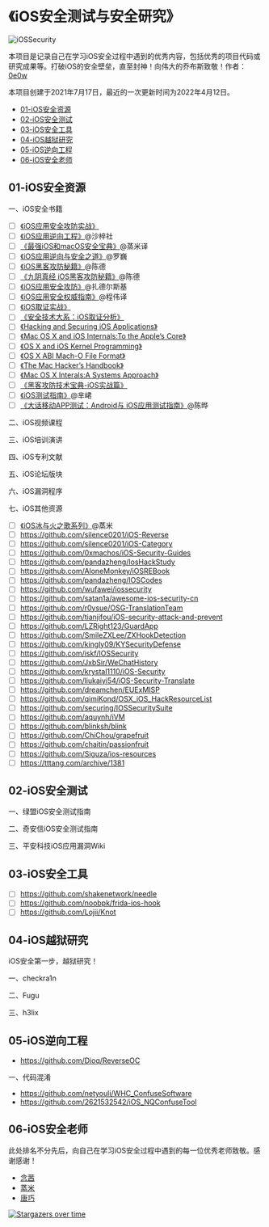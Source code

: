 # 《iOS安全测试与安全研究》

![iOSSecurity](https://socialify.git.ci/iOSSecurity/iOSSecurity/image?description=1&font=Inter&forks=1&issues=1&name=1&owner=1&pattern=Floating%20Cogs&pulls=1&stargazers=1&theme=Light)

本项目是记录自己在学习iOS安全过程中遇到的优秀内容，包括优秀的项目代码或研究成果等。打破iOS的安全壁垒，直至封神！向伟大的乔布斯致敬！作者：[0e0w](https://github.com/0e0w)

本项目创建于2021年7月17日，最近的一次更新时间为2022年4月12日。

- [01-iOS安全资源](https://github.com/iOSSecurity/iOSSecurity#01-ios%E5%AE%89%E5%85%A8%E8%B5%84%E6%BA%90)
- [02-iOS安全测试](https://github.com/iOSSecurity/iOSSecurity#02-ios%E5%AE%89%E5%85%A8%E6%B5%8B%E8%AF%95)
- [03-iOS安全工具](https://github.com/iOSSecurity/iOSSecurity#03-ios%E5%AE%89%E5%85%A8%E5%B7%A5%E5%85%B7)
- [04-iOS越狱研究](https://github.com/iOSSecurity/iOSSecurity#04-ios%E8%B6%8A%E7%8B%B1%E7%A0%94%E7%A9%B6)
- [05-iOS逆向工程](https://github.com/iOSSecurity/iOSSecurity#05-ios%E9%80%86%E5%90%91%E5%B7%A5%E7%A8%8B)
- [06-iOS安全老师](https://github.com/iOSSecurity/iOSSecurity#06-ios%E5%AE%89%E5%85%A8%E8%80%81%E5%B8%88)

## 01-iOS安全资源

一、iOS安全书籍
- [ ] [《iOS应用安全攻防实战》]()
- [ ] [《iOS应用逆向工程》](https://item.jd.com/11670145.html)@沙梓社
- [ ] [《最强iOS和macOS安全宝典》](https://item.jd.com/13377234.html)@蒸米译
- [ ] [《iOS应用逆向与安全之道》](https://item.jd.com/12800426.html)@罗巍
- [ ] [《iOS黑客攻防秘籍》](https://item.jd.com/12951963.html)@陈德
- [ ] [《九阴真经 iOS黑客攻防秘籍》](https://item.jd.com/53254858319.html)@陈德
- [ ] [《iOS应用安全攻防》](https://item.jd.com/11032986.html)@扎德尔斯基
- [ ] [《iOS应用安全权威指南》](https://item.jd.com/11380080230.html)@程伟译
- [ ] [《iOS取证实战》]()
- [ ] [《安全技术大系：iOS取证分析》]()
- [ ] [《Hacking and Securing iOS Applications》]()
- [ ] [《Mac OS X and iOS Internals:To the Apple’s Core》]()
- [ ] [《OS X and iOS Kernel Programming》]()
- [ ] [《OS X ABI Mach-O File Format》]()
- [ ] [《The Mac Hacker’s Handbook》]()
- [ ] [《Mac OS X Interals:A Systems Approach》]()
- [ ] [《黑客攻防技术宝典-iOS实战篇》]()
- [ ] [《iOS测试指南》](https://item.jd.com/10036928385136.html)@芈峮
- [ ] [《大话移动APP测试：Android与 iOS应用测试指南》](https://item.jd.com/10037168212599.html)@陈晔

二、iOS视频课程

三、iOS培训演讲

四、iOS专利文献

五、iOS论坛版块

六、iOS漏洞程序

七、iOS其他资源
- [ ] [《iOS冰与火之歌系列》](https://github.com/zhengmin1989/MyArticles)@蒸米
- [ ] https://github.com/silence0201/iOS-Reverse
- [ ] https://github.com/silence0201/iOS-Category
- [ ] https://github.com/0xmachos/iOS-Security-Guides
- [ ] https://github.com/pandazheng/IosHackStudy
- [ ] https://github.com/AloneMonkey/iOSREBook
- [ ] https://github.com/pandazheng/IOSCodes
- [ ] https://github.com/wufawei/iossecurity
- [ ] https://github.com/satan1a/awesome-ios-security-cn
- [ ] https://github.com/r0ysue/OSG-TranslationTeam
- [ ] https://github.com/tianjifou/iOS-security-attack-and-prevent
- [ ] https://github.com/LZRight123/GuardApp
- [ ] https://github.com/SmileZXLee/ZXHookDetection
- [ ] https://github.com/kingly09/KYSecurityDefense
- [ ] https://github.com/iskf/IOSSecurity
- [ ] https://github.com/JxbSir/WeChatHistory
- [ ] https://github.com/krystal1110/iOS-Security
- [ ] https://github.com/liukaiyi54/iOS-Security-Translate
- [ ] https://github.com/dreamchen/EUExMISP
- [ ] https://github.com/qimiKond/OSX_iOS_HackResourceList
- [ ] https://github.com/securing/IOSSecuritySuite
- [ ] https://github.com/aquynh/iVM
- [ ] https://github.com/blinksh/blink
- [ ] https://github.com/ChiChou/grapefruit
- [ ] https://github.com/chaitin/passionfruit
- [ ] https://github.com/Siguza/ios-resources
- [ ] https://tttang.com/archive/1381

## 02-iOS安全测试

一、绿盟iOS安全测试指南

二、奇安信iOS安全测试指南

三、平安科技iOS应用漏洞Wiki

## 03-iOS安全工具

- [ ] https://github.com/shakenetwork/needle
- [ ] https://github.com/noobpk/frida-ios-hook
- [ ] https://github.com/Lojii/Knot

## 04-iOS越狱研究

iOS安全第一步，越狱研究！

一、checkra1n

二、Fugu

三、h3lix

## 05-iOS逆向工程

- https://github.com/Dioq/ReverseOC

一、代码混淆
- https://github.com/netyouli/WHC_ConfuseSoftware
- https://github.com/2621532542/iOS_NQConfuseTool

## 06-iOS安全老师

此处排名不分先后，向自己在学习iOS安全过程中遇到的每一位优秀老师致敬。感谢感谢！

- [念茜](https://blog.csdn.net/yiyaaixuexi)
- [蒸米](https://github.com/zhengmin1989)
- [唐巧](https://github.com/tangqiaoboy)

[![Stargazers over time](https://starchart.cc//iOSSecurity/iOSSecurity.svg)](https://starchart.cc/iOSSecurity/iOSSecurity)